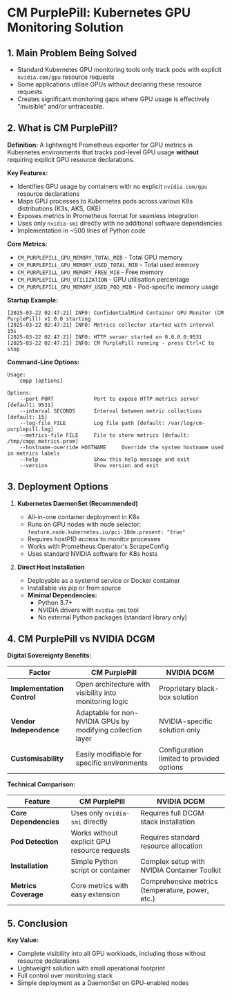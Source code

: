# CM PurplePill: Kubernetes GPU Monitoring Solution

## 1. Main Problem Being Solved

- Standard Kubernetes GPU monitoring tools only track pods with explicit `nvidia.com/gpu` resource requests
- Some applications utilise GPUs without declaring these resource requests
- Creates significant monitoring gaps where GPU usage is effectively "invisible" and/or untraceable. 

## 2. What is CM PurplePill?

**Definition:**
A lightweight Prometheus exporter for GPU metrics in Kubernetes environments that tracks pod-level GPU usage **without** requiring explicit GPU resource declarations.

**Key Features:**
- Identifies GPU usage by containers with no explicit `nvidia.com/gpu` resource declarations
- Maps GPU processes to Kubernetes pods across various K8s distributions (K3s, AKS, GKE)
- Exposes metrics in Prometheus format for seamless integration
- Uses only `nvidia-smi` directly with no additional software dependencies
- Implementation in ~500 lines of Python code

**Core Metrics:**
- `CM_PURPLEPILL_GPU_MEMORY_TOTAL_MIB` - Total GPU memory
- `CM_PURPLEPILL_GPU_MEMORY_USED_TOTAL_MIB` - Total used memory
- `CM_PURPLEPILL_GPU_MEMORY_FREE_MIB` - Free memory
- `CM_PURPLEPILL_GPU_UTILIZATION` - GPU utilisation percentage
- `CM_PURPLEPILL_GPU_MEMORY_USED_POD_MIB` - Pod-specific memory usage

**Startup Example:**
```
[2025-03-22 02:47:21] INFO: ConfidentialMind Container GPU Monitor (CM PurplePill) v1.0.0 starting
[2025-03-22 02:47:21] INFO: Metrics collector started with interval 15s
[2025-03-22 02:47:21] INFO: HTTP server started on 0.0.0.0:9531
[2025-03-22 02:47:21] INFO: CM PurplePill running - press Ctrl+C to stop
```

**Command-Line Options:**
```
Usage:
    cmpp [options]

Options:
    --port PORT             Port to expose HTTP metrics server [default: 9531]
    --interval SECONDS      Interval between metric collections [default: 15]
    --log-file FILE         Log file path [default: /var/log/cm-purplepill.log]
    --metrics-file FILE     File to store metrics [default: /tmp/cmpp_metrics.prom]
    --hostname-override HOSTNAME     Override the system hostname used in metrics labels
    --help                  Show this help message and exit
    --version               Show version and exit
```

## 3. Deployment Options

1. **Kubernetes DaemonSet (Recommended)**
   - All-in-one container deployment in K8s
   - Runs on GPU nodes with node selector: `feature.node.kubernetes.io/pci-10de.present: "true"`
   - Requires hostPID access to monitor processes
   - Works with Prometheus Operator's ScrapeConfig
   - Uses standard NVIDIA software for K8s hosts

2. **Direct Host Installation**
   - Deployable as a systemd service or Docker container
   - Installable via pip or from source
   - **Minimal Dependencies:**
     - Python 3.7+ 
     - NVIDIA drivers with `nvidia-smi` tool
     - No external Python packages (standard library only)

## 4. CM PurplePill vs NVIDIA DCGM

**Digital Sovereignty Benefits:**

| Factor | CM PurplePill | NVIDIA DCGM |
|--------|-----------|-------------|
| **Implementation Control** | Open architecture with visibility into monitoring logic | Proprietary black-box solution |
| **Vendor Independence** | Adaptable for non-NVIDIA GPUs by modifying collection layer | NVIDIA-specific solution only |
| **Customisability** | Easily modifiable for specific environments | Configuration limited to provided options |

**Technical Comparison:**

| Feature | CM PurplePill | NVIDIA DCGM |
|---------|-----------|-------------|
| **Core Dependencies** | Uses only `nvidia-smi` directly | Requires full DCGM stack installation |
| **Pod Detection** | Works without explicit GPU resource requests | Requires standard resource allocation |
| **Installation** | Simple Python script or container | Complex setup with NVIDIA Container Toolkit |
| **Metrics Coverage** | Core metrics with easy extension | Comprehensive metrics (temperature, power, etc.) |

## 5. Conclusion

**Key Value:**
- Complete visibility into all GPU workloads, including those without resource declarations
- Lightweight solution with small operational footprint
- Full control over monitoring stack
- Simple deployment as a DaemonSet on GPU-enabled nodes
